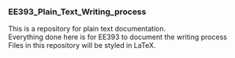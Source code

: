 <h3>EE393_Plain_Text_Writing_process</h3>
<p>This is a repository for plain text documentation. </br>
Everything done here is for EE393 to document the writing process </br>
Files in this repository will be styled in LaTeX. </p>
